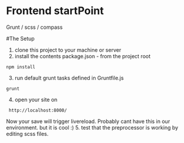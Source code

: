 # Frontend startPoint
Grunt / scss / compass

#The Setup

1. clone this project to your machine or server
2. install the contents package.json - from the project root

  ```
  npm install
  ```
3. run default grunt tasks defined in Gruntfile.js

  ```
  grunt
  ```
4. open your site on

 ```
  http://localhost:8000/
  ```


Now your save will trigger livereload. Probably cant have this in our environment. but it is cool :)
5. test that the preprocessor is working by editing scss files.  
